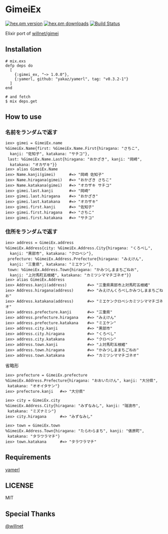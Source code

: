 # GimeiEx

[![hex.pm version](https://img.shields.io/hexpm/v/gimei_ex.svg)](https://hex.pm/packages/gimei_ex) [![hex.pm downloads](https://img.shields.io/hexpm/dt/gimei_ex.svg)](https://hex.pm/packages/gimei_ex) [![Build Status](https://travis-ci.org/ma2gedev/gimei_ex.svg?branch=master)](https://travis-ci.org/ma2gedev/gimei_ex)

Elixir port of [willnet/gimei](https://github.com/willnet/gimei)

## Installation

```
# mix.exs
defp deps do
  [
    {:gimei_ex, "~> 1.0.0"},
    {:yamerl, github: "yakaz/yamerl", tag: "v0.3.2-1"}
  ]
end

# and fetch
$ mix deps.get
```

## How to use

### 名前をランダムで返す

```iex
iex> gimei = GimeiEx.name
%GimeiEx.Name{first: %GimeiEx.Name.First{hiragana: "さちこ",
  kanji: "佐知子", katakana: "サチコ"},
 last: %GimeiEx.Name.Last{hiragana: "おかざき", kanji: "岡崎",
  katakana: "オカザキ"}}
iex> alias GimeiEx.Name
iex> Name.kanji(gimei)      #=> "岡崎 佐知子"
iex> Name.hiragana(gimei)   #=> "おかざき さちこ"
iex> Name.katakana(gimei)   #=> "オカザキ サチコ"
iex> gimei.last.kanji       #=> "岡崎"
iex> gimei.last.hiragana    #=> "おかざき"
iex> gimei.last.katakana    #=> "オカザキ"
iex> gimei.first.kanji      #=> "佐知子"
iex> gimei.first.hiragana   #=> "さちこ"
iex> gimei.first.katakana   #=> "サチコ"
```

### 住所をランダムで返す

```iex
iex> address = GimeiEx.address
%GimeiEx.Address{city: %GimeiEx.Address.City{hiragana: "くろべし",
  kanji: "黒部市", katakana: "クロベシ"},
 prefecture: %GimeiEx.Address.Prefecture{hiragana: "みえけん",
  kanji: "三重県", katakana: "ミエケン"},
 town: %GimeiEx.Address.Town{hiragana: "かみつしままちごねお",
  kanji: "上対馬町五根緒", katakana: "カミツシママチゴネオ"}}
iex> alias GimeiEx.Address
iex> Address.kanji(address)         #=> "三重県黒部市上対馬町五根緒"
iex> Address.hiragana(address)      #=> "みえけんくろべしかみつしままちごねお"
iex> Address.katakana(address)      #=> "ミエケンクロベシカミツシママチゴネオ"
iex> address.prefecture.kanji       #=> "三重県"
iex> address.prefecture.hiragana    #=> "みえけん"
iex> address.prefecture.katakana    #=> "ミエケン"
iex> address.city.kanji             #=> "黒部市"
iex> address.city.hiragana          #=> "くろべし"
iex> address.city.katakana          #=> "クロベシ"
iex> address.town.kanji             #=> "上対馬町五根緒"
iex> address.town.hiragana          #=> "かみつしままちごねお"
iex> address.town.katakana          #=> "カミツシママチゴネオ"
```

省略形

```iex
iex> prefecture = GimeiEx.prefecture
%GimeiEx.Address.Prefecture{hiragana: "おおいたけん", kanji: "大分県",
 katakana: "オオイタケン"}
iex> prefecture.kanji   #=> "大分県"

iex> city = GimeiEx.city
%GimeiEx.Address.City{hiragana: "みずなみし", kanji: "瑞浪市",
 katakana: "ミズナミシ"}
iex> city.hiragana      #=> "みずなみし"

iex> town = GimeiEx.town
%GimeiEx.Address.Town{hiragana: "たらわらまち", kanji: "俵原町",
 katakana: "タラワラマチ"}
iex> town.katakana      #=> "タラワラマチ"
```

## Requirements

[yamerl](https://github.com/yakaz/yamerl)

## LICENSE

MIT

## Special Thanks

[@willnet](https://github.com/willnet)

